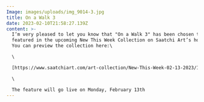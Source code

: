 ```yaml
---
Image: images/uploads/img_9014-3.jpg
title: On a Walk 3
date: 2023-02-10T21:58:27.139Z
content: >-
  I’m very pleased to let you know that "On a Walk 3" has been chosen to be
  featured in the upcoming New This Week Collection on Saatchi Art’s homepage.
  You can preview the collection here:\

  \

  [https://www.saatchiart.com/​art-collection/New-This-Week-​02-13-2023/153961/717781/view](https://www.saatchiart.com/art-collection/New-This-Week-02-13-2023/153961/717781/view)\

  \

  The feature will go live on Monday, February 13th
---
```

